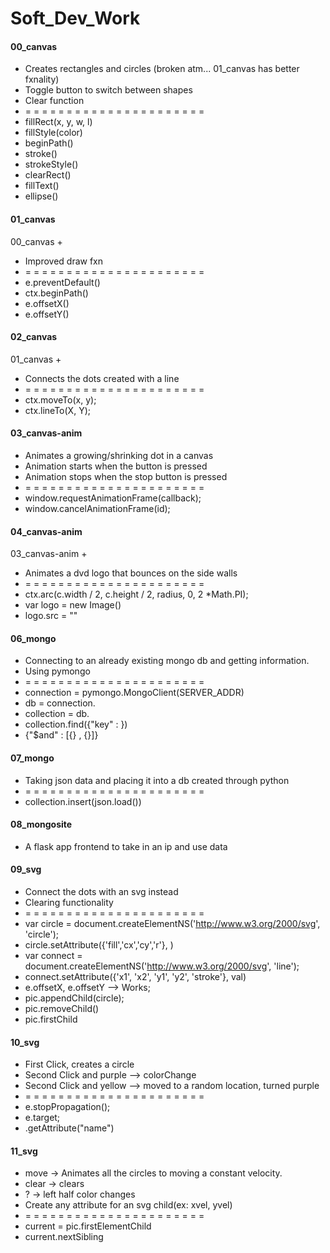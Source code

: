 # Soft_Dev_Work

#### 00_canvas
* Creates rectangles and circles (broken atm... 01_canvas has better fxnality)
* Toggle button to switch between shapes
* Clear function
* = = = = = = = = = = = = = = = = = = = = = = 
* fillRect(x, y, w, l)
* fillStyle(color)
* beginPath()
* stroke()
* strokeStyle()
* clearRect()
* fillText()
* ellipse()

#### 01_canvas
00_canvas + 
* Improved draw fxn
* = = = = = = = = = = = = = = = = = = = = = = 
* e.preventDefault()
* ctx.beginPath()
* e.offsetX()
* e.offsetY()

#### 02_canvas
01_canvas + 
* Connects the dots created with a line
* = = = = = = = = = = = = = = = = = = = = = = 
* ctx.moveTo(x, y);
* ctx.lineTo(X, Y);

#### 03_canvas-anim
* Animates a growing/shrinking dot in a canvas
* Animation starts when the button is pressed
* Animation stops when the stop button is pressed
* = = = = = = = = = = = = = = = = = = = = = = 
* window.requestAnimationFrame(callback);
* window.cancelAnimationFrame(id);

#### 04_canvas-anim
03_canvas-anim + 
* Animates a dvd logo that bounces on the side walls
* = = = = = = = = = = = = = = = = = = = = = = 
* ctx.arc(c.width / 2, c.height / 2, radius, 0, 2 *Math.PI);
* var logo = new Image()
* logo.src = "<image path>"

#### 06_mongo
* Connecting to an already existing mongo db and getting information.
* Using pymongo
* = = = = = = = = = = = = = = = = = = = = = = 
* connection = pymongo.MongoClient(SERVER_ADDR)
* db = connection.<db name>
* collection = db.<collection name>
* collection.find({"key" : <target>})
* {"$and" : [{<This>} , {<That>}]}

#### 07_mongo
* Taking json data and placing it into a db created through python
* = = = = = = = = = = = = = = = = = = = = = = 
* collection.insert(json.load(<json>))

#### 08_mongosite
* A flask app frontend to take in an ip and use data 

#### 09_svg
* Connect the dots with an svg instead
* Clearing functionality
* = = = = = = = = = = = = = = = = = = = = = = 
* var circle = document.createElementNS('http://www.w3.org/2000/svg', 'circle');
* circle.setAttribute({'fill','cx','cy','r'}, <val>)
* var connect = document.createElementNS('http://www.w3.org/2000/svg', 'line');
* connect.setAttribute({'x1', 'x2', 'y1', 'y2', 'stroke'}, val)
* e.offsetX, e.offsetY --> Works;
* pic.appendChild(circle);
* pic.removeChild()
* pic.firstChild
  
#### 10_svg
* First Click, creates a circle
* Second Click and purple --> colorChange
* Second Click and yellow --> moved to a random location, turned purple
* = = = = = = = = = = = = = = = = = = = = = = 
* e.stopPropagation();
* e.target;
* <item>.getAttribute("name")
  
#### 11_svg
* move -> Animates all the circles to moving a constant velocity.
* clear -> clears
* ? -> left half color changes
* Create any attribute for an svg child(ex: xvel, yvel)
* = = = = = = = = = = = = = = = = = = = = = = 
* current = pic.firstElementChild
* current.nextSibling
